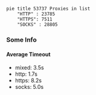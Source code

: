 
```mermaid
pie title 53737 Proxies in list
    "HTTP" : 23785
    "HTTPS": 7511
    "SOCKS" : 28805
```

### Some Info
#### Average Timeout

- mixed: 3.5s
- http: 1.7s
- https: 8.2s
- socks: 5.0s